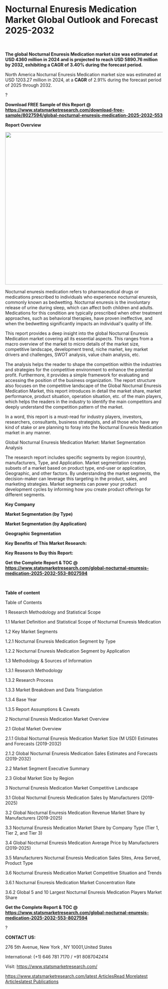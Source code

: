<h1>Nocturnal Enuresis Medication Market Global Outlook and Forecast 2025-2032</h1><br/><p><strong>The global Nocturnal Enuresis Medication market size was estimated at USD 4360 million in 2024 and is projected to reach USD 5890.76 million by 2032, exhibiting a <strong>CAGR</strong> of 3.40% during the forecast period.</strong></p>
 
 
 
 <p>North America Nocturnal Enuresis Medication market size was estimated at USD 1203.27 million in 2024, at a <strong>CAGR</strong> of 2.91% during the forecast period of 2025 through 2032.</p>
 
 
 
 <p>? </p>
 
 
 
 <p><strong>Download FREE Sample of this Report @ <a href="https://www.statsmarketresearch.com/download-free-sample/8027594/global-nocturnal-enuresis-medication-2025-2032-553">https://www.statsmarketresearch.com/download-free-sample/8027594/global-nocturnal-enuresis-medication-2025-2032-553</a></strong></p>
 
 
 
 <p><strong>Report Overview</strong></p>
 
 
 
 <p><img alt="" src="https://www.grandresearchstore.com/assets/report-images/NocturnalEnuresisMedicationMarket.png" style="width: 731px; height: 487px;" /></p>
 
 
 
 <p>Nocturnal enuresis medication refers to pharmaceutical drugs or medications prescribed to individuals who experience nocturnal enuresis, commonly known as bedwetting. Nocturnal enuresis is the involuntary release of urine during sleep, which can affect both children and adults. Medications for this condition are typically prescribed when other treatment approaches, such as behavioral therapies, have proven ineffective, and when the bedwetting significantly impacts an individual&#39;s quality of life.</p>
 
 
 
 <p>This report provides a deep insight into the global Nocturnal Enuresis Medication market covering all its essential aspects. This ranges from a macro overview of the market to micro details of the market size, competitive landscape, development trend, niche market, key market drivers and challenges, SWOT analysis, value chain analysis, etc.</p>
 
 
 
 <p>The analysis helps the reader to shape the competition within the industries and strategies for the competitive environment to enhance the potential profit. Furthermore, it provides a simple framework for evaluating and accessing the position of the business organization. The report structure also focuses on the competitive landscape of the Global Nocturnal Enuresis Medication Market, this report introduces in detail the market share, market performance, product situation, operation situation, etc. of the main players, which helps the readers in the industry to identify the main competitors and deeply understand the competition pattern of the market.</p>
 
 
 
 <p>In a word, this report is a must-read for industry players, investors, researchers, consultants, business strategists, and all those who have any kind of stake or are planning to foray into the Nocturnal Enuresis Medication market in any manner.</p>
 
 
 
 <p>Global Nocturnal Enuresis Medication Market: Market Segmentation Analysis</p>
 
 
 
 <p>The research report includes specific segments by region (country), manufacturers, Type, and Application. Market segmentation creates subsets of a market based on product type, end-user or application, Geographic, and other factors. By understanding the market segments, the decision-maker can leverage this targeting in the product, sales, and marketing strategies. Market segments can power your product development cycles by informing how you create product offerings for different segments.</p>
 
 
 
 <p><strong>Key Company</strong></p>
 
 
 
 <p><strong>Market Segmentation (by Type)</strong></p>
 
 
 
 <p><strong>Market Segmentation (<strong>by Application</strong>)</strong></p>
 
 
 
 <p><strong>Geographic Segmentation</strong></p>
 
 
 
 <p><strong>Key Benefits of This Market Research:</strong></p>
 
 
 
 <p><strong>Key <strong>Reasons to Buy</strong> this Report:</strong></p>
 
 
 
 <div><b>Get the Complete Report & TOC @ <a href="https://www.statsmarketresearch.com/global-nocturnal-enuresis-medication-2025-2032-553-8027594">https://www.statsmarketresearch.com/global-nocturnal-enuresis-medication-2025-2032-553-8027594</a></b></div>
 
 
 
 <p><br />
 
 <b>Table of content</b></p>
 
 
 
 <p>Table of Contents<br />
 
 1 Research Methodology and Statistical Scope<br />
 
 1.1 Market Definition and Statistical Scope of Nocturnal Enuresis Medication<br />
 
 1.2 Key Market Segments<br />
 
 1.2.1 Nocturnal Enuresis Medication Segment by Type<br />
 
 1.2.2 Nocturnal Enuresis Medication Segment by Application<br />
 
 1.3 Methodology & Sources of Information<br />
 
 1.3.1 Research Methodology<br />
 
 1.3.2 Research Process<br />
 
 1.3.3 Market Breakdown and Data Triangulation<br />
 
 1.3.4 Base Year<br />
 
 1.3.5 Report Assumptions & Caveats<br />
 
 2 Nocturnal Enuresis Medication Market Overview<br />
 
 2.1 Global Market Overview<br />
 
 2.1.1 Global Nocturnal Enuresis Medication Market Size (M USD) Estimates and Forecasts (2019-2032)<br />
 
 2.1.2 Global Nocturnal Enuresis Medication Sales Estimates and Forecasts (2019-2032)<br />
 
 2.2 Market Segment Executive Summary<br />
 
 2.3 Global Market Size by Region<br />
 
 3 Nocturnal Enuresis Medication Market Competitive Landscape<br />
 
 3.1 Global Nocturnal Enuresis Medication Sales by Manufacturers (2019-2025)<br />
 
 3.2 Global Nocturnal Enuresis Medication Revenue Market Share by Manufacturers (2019-2025)<br />
 
 3.3 Nocturnal Enuresis Medication Market Share by Company Type (Tier 1, Tier 2, and Tier 3)<br />
 
 3.4 Global Nocturnal Enuresis Medication Average Price by Manufacturers (2019-2025)<br />
 
 3.5 Manufacturers Nocturnal Enuresis Medication Sales Sites, Area Served, Product Type<br />
 
 3.6 Nocturnal Enuresis Medication Market Competitive Situation and Trends<br />
 
 3.6.1 Nocturnal Enuresis Medication Market Concentration Rate<br />
 
 3.6.2 Global 5 and 10 Largest Nocturnal Enuresis Medication Players Market Share</p>
 
 
 
 <div><b>Get the Complete Report & TOC @ <a href="https://www.statsmarketresearch.com/global-nocturnal-enuresis-medication-2025-2032-553-8027594">https://www.statsmarketresearch.com/global-nocturnal-enuresis-medication-2025-2032-553-8027594</a></b></div>
 
 
 
 <p>? </p>
 
 
 
 <p><b>CONTACT US:</b><br />
 
 276 5th Avenue, New York , NY 10001,United States<br />
 
 International: (+1) 646 781 7170 / +91 8087042414<br />
 
 Visit: <a href="https://www.statsmarketresearch.com/">https://www.statsmarketresearch.com/</a><br />
 
 <a href="https://gyeongbokgung.com">https://www.statsmarketresearch.com/</a><a href="https://hallyeomaritime.com">latest Articles</a><a href="https://jingwansa.com">Read More</a><a href="https://nguoiviet.jp/">latest Articles</a><a href="https://www.intelmarketresearch.com/">latest Publications</a></p>